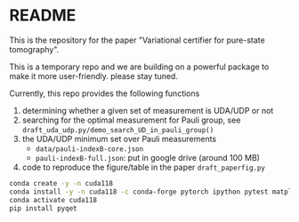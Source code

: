 # README

This is the repository for the paper "Variational certifier for pure-state tomography".

This is a temporary repo and we are building on a powerful package to make it more user-friendly. please stay tuned.

Currently, this repo provides the following functions

1. determining whether a given set of measurement is UDA/UDP or not
2. searching for the optimal measurement for Pauli group, see `draft_uda_udp.py/demo_search_UD_in_pauli_group()`
3. the UDA/UDP minimum set over Pauli measurements
   * `data/pauli-indexB-core.json`
   * `pauli-indexB-full.json`: put in google drive (around 100 MB)
4. code to reproduce the figure/table in the paper `draft_paperfig.py`

```bash
conda create -y -n cuda118
conda install -y -n cuda118 -c conda-forge pytorch ipython pytest matplotlib scipy tqdm cvxpy
conda activate cuda118
pip install pyqet
```
